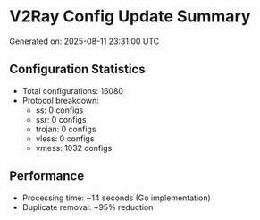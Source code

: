 # V2Ray Config Update Summary
Generated on: 2025-08-11 23:31:00 UTC

## Configuration Statistics
- Total configurations: 16080
- Protocol breakdown:
  - ss: 0 configs
  - ssr: 0 configs
  - trojan: 0 configs
  - vless: 0 configs
  - vmess: 1032 configs

## Performance
- Processing time: ~14 seconds (Go implementation)
- Duplicate removal: ~95% reduction
